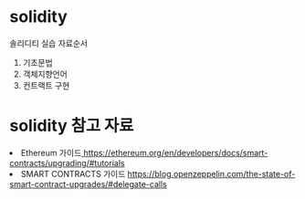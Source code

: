 # solidity
솔리디티 실습 자료순서
1) 기초문법
2) 객체지향언어
3) 컨트랙트 구현

# solidity 참고 자료
<li> Ethereum 가이드<a href="#"> https://ethereum.org/en/developers/docs/smart-contracts/upgrading/#tutorials</a> </br></li>
<li> SMART CONTRACTS 가이드 <a href="#"> https://blog.openzeppelin.com/the-state-of-smart-contract-upgrades/#delegate-calls</a></li>
